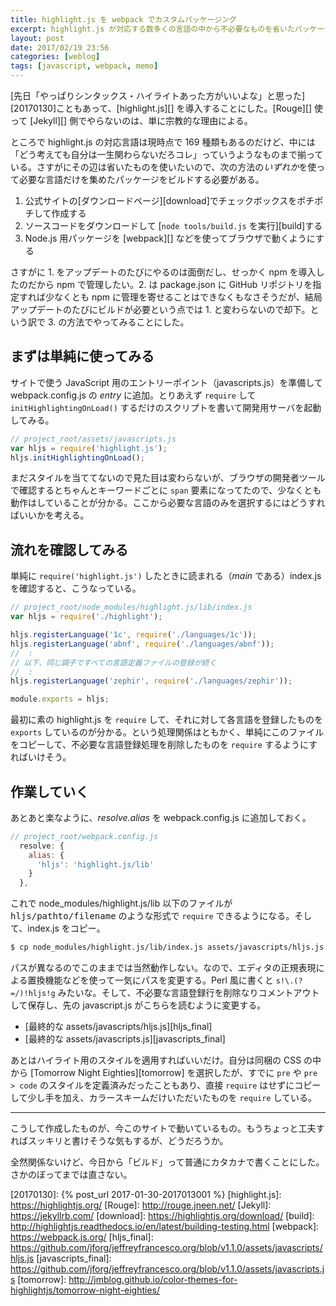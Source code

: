 ```yaml
---
title: highlight.js を webpack でカスタムパッケージング
excerpt: highlight.js が対応する数多くの言語の中から不必要なものを省いたパッケージをビルドするのに、公式 DL ページでポチポチするのはさすがに面倒だ。Node.js 用パッケージをソースに webpack でブラウザ用にビルドするのが手軽そう。
layout: post
date: 2017/02/19 23:56
categories: [weblog]
tags: [javascript, webpack, memo]
---
```


[先日「やっぱりシンタックス・ハイライトあった方がいいよな」と思った][20170130]こともあって、[highlight.js][] を導入することにした。[Rouge][] 使って [Jekyll][] 側でやらないのは、単に宗教的な理由による。

ところで highlight.js の対応言語は現時点で 169 種類もあるのだけど、中には「どう考えても自分は一生関わらないだろコレ」っていうようなものまで揃っている。さすがにその辺は省いたものを使いたいので、次の方法の*いずれか*を使って必要な言語だけを集めたパッケージをビルドする必要がある。

1.  公式サイトの[ダウンロードページ][download]でチェックボックスをポチポチして作成する
2.  ソースコードをダウンロードして [`node tools/build.js` を実行][build]する
3.  Node.js 用パッケージを [webpack][] などを使ってブラウザで動くようにする

さすがに 1. をアップデートのたびにやるのは面倒だし、せっかく npm を導入したのだから npm で管理したい。2. は package.json に GitHub リポジトリを指定すれば少なくとも npm に管理を寄せることはできなくもなさそうだが、結局アップデートのたびにビルドが必要という点では 1. と変わらないので却下。という訳で 3. の方法でやってみることにした。


## まずは単純に使ってみる

サイトで使う JavaScript 用のエントリーポイント（javascripts.js）を準備して webpack.config.js の <var>entry</var> に追加。とりあえず `require` して `initHighlightingOnLoad()` するだけのスクリプトを書いて開発用サーバを起動してみる。

```javascript
// project_root/assets/javascripts.js
var hljs = require('highlight.js');
hljs.initHighlightingOnLoad();
```

まだスタイルを当ててないので見た目は変わらないが、ブラウザの開発者ツールで確認するとちゃんとキーワードごとに `span` 要素になってたので、少なくとも動作はしていることが分かる。ここから必要な言語のみを選択するにはどうすればいいかを考える。


## 流れを確認してみる

単純に `require('highlight.js')` したときに読まれる（<var>main</var> である）index.js を確認すると、こうなっている。

```javascript
// project_root/node_modules/highlight.js/lib/index.js
var hljs = require('./highlight');

hljs.registerLanguage('1c', require('./languages/1c'));
hljs.registerLanguage('abnf', require('./languages/abnf'));
//  :
// 以下、同じ調子ですべての言語定義ファイルの登録が続く
//  :
hljs.registerLanguage('zephir', require('./languages/zephir'));

module.exports = hljs;
```

最初に素の highlight.js を `require` して、それに対して各言語を登録したものを `exports` しているのが分かる。という処理関係はともかく、単純にこのファイルをコピーして、不必要な言語登録処理を削除したものを `require` するようにすればいけそう。


## 作業していく

あとあと楽なように、<var>resolve.alias</var> を webpack.config.js に追加しておく。

```javascript
// project_root/webpack.config.js
  resolve: {
    alias: {
      'hljs': 'highlight.js/lib'
    }
  },
```

これで node_modules/highlight.js/lib 以下のファイルが <samp>hljs/pathto/filename</samp> のような形式で `require` できるようになる。そして、index.js をコピー。

```bash
$ cp node_modules/highlight.js/lib/index.js assets/javascripts/hljs.js
```

パスが異なるのでこのままでは当然動作しない。なので、エディタの正規表現による置換機能などを使って一気にパスを変更する。Perl 風に書くと `s!\.(?=/)!hljs!g` みたいな。そして、不必要な言語登録行を削除なりコメントアウトして保存し、先の javascript.js がこちらを読むように変更する。

- [最終的な assets/javascripts/hljs.js][hljs_final]
- [最終的な assets/javascripts.js][javascripts_final]

あとはハイライト用のスタイルを適用すればいいだけ。自分は同梱の CSS の中から [Tomorrow Night Eighties][tomorrow] を選択したが、すでに `pre` や `pre > code` のスタイルを定義済みだったこともあり、直接 `require` はせずにコピーして少し手を加え、カラースキームだけいただいたものを `require` している。

- - -

こうして作成したものが、今このサイトで動いているもの。もうちょっと工夫すればスッキリと書けそうな気もするが、どうだろうか。

全然関係ないけど、今日から「ビルド」って普通にカタカナで書くことにした。さかのぼってまでは直さない。


[20170130]: {% post_url 2017-01-30-2017013001 %}
[highlight.js]: https://highlightjs.org/
[Rouge]: http://rouge.jneen.net/
[Jekyll]: https://jekyllrb.com/
[download]: https://highlightjs.org/download/
[build]: http://highlightjs.readthedocs.io/en/latest/building-testing.html
[webpack]: https://webpack.js.org/
[hljs_final]: https://github.com/jforg/jeffreyfrancesco.org/blob/v1.1.0/assets/javascripts/hljs.js
[javascripts_final]: https://github.com/jforg/jeffreyfrancesco.org/blob/v1.1.0/assets/javascripts.js
[tomorrow]: http://jmblog.github.io/color-themes-for-highlightjs/tomorrow-night-eighties/